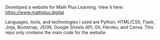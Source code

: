 Developed a website for Math Plus Learning. View it here: https://www.mathplus.digital

Languages, tools, and technologies I used are Python, HTML/CSS, Flask, Jinja, Bootstrap, JSON, Google Sheets API, Git, Heroku, and Canva. This repo only contains the main code for the website.
